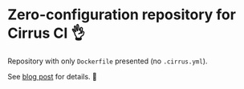 # Zero-configuration repository for Cirrus CI 👌

Repository with only `Dockerfile` presented (no `.cirrus.yml`).

See [blog post](https://medium.com/cirruslabs/zero-config-docker-builds-with-cirrus-ci-703db9c1e04e) for details. 🎉
